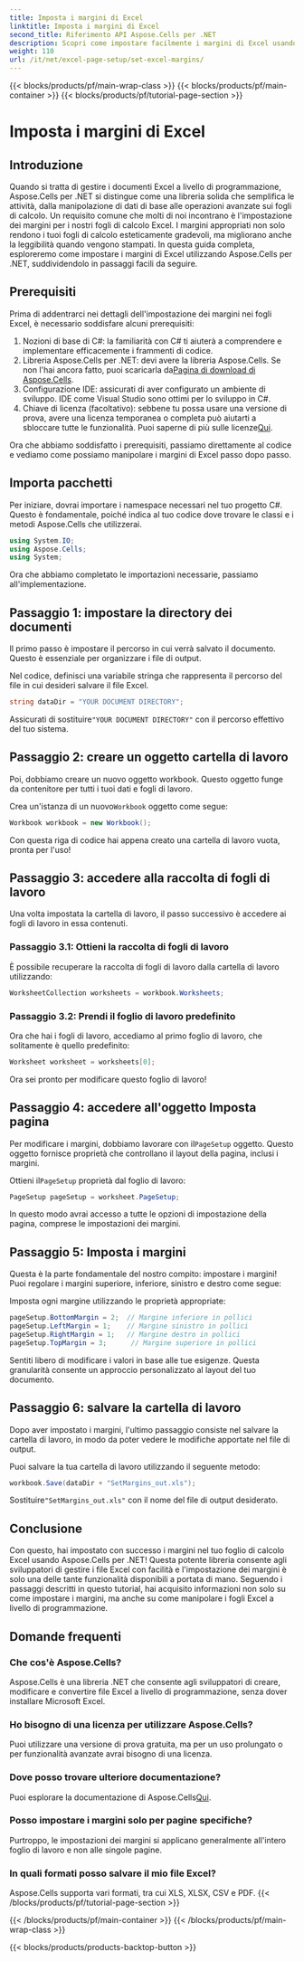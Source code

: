 ```yaml
---
title: Imposta i margini di Excel
linktitle: Imposta i margini di Excel
second_title: Riferimento API Aspose.Cells per .NET
description: Scopri come impostare facilmente i margini di Excel usando Aspose.Cells per .NET con la nostra guida passo-passo. Perfetto per gli sviluppatori che desiderano migliorare il layout del loro foglio di calcolo.
weight: 110
url: /it/net/excel-page-setup/set-excel-margins/
---
```


{{< blocks/products/pf/main-wrap-class >}}
{{< blocks/products/pf/main-container >}}
{{< blocks/products/pf/tutorial-page-section >}}

# Imposta i margini di Excel

## Introduzione

Quando si tratta di gestire i documenti Excel a livello di programmazione, Aspose.Cells per .NET si distingue come una libreria solida che semplifica le attività, dalla manipolazione di dati di base alle operazioni avanzate sui fogli di calcolo. Un requisito comune che molti di noi incontrano è l'impostazione dei margini per i nostri fogli di calcolo Excel. I margini appropriati non solo rendono i tuoi fogli di calcolo esteticamente gradevoli, ma migliorano anche la leggibilità quando vengono stampati. In questa guida completa, esploreremo come impostare i margini di Excel utilizzando Aspose.Cells per .NET, suddividendolo in passaggi facili da seguire.

## Prerequisiti

Prima di addentrarci nei dettagli dell'impostazione dei margini nei fogli Excel, è necessario soddisfare alcuni prerequisiti:

1. Nozioni di base di C#: la familiarità con C# ti aiuterà a comprendere e implementare efficacemente i frammenti di codice.
2. Libreria Aspose.Cells per .NET: devi avere la libreria Aspose.Cells. Se non l'hai ancora fatto, puoi scaricarla da[Pagina di download di Aspose.Cells](https://releases.aspose.com/cells/net/).
3. Configurazione IDE: assicurati di aver configurato un ambiente di sviluppo. IDE come Visual Studio sono ottimi per lo sviluppo in C#.
4.  Chiave di licenza (facoltativo): sebbene tu possa usare una versione di prova, avere una licenza temporanea o completa può aiutarti a sbloccare tutte le funzionalità. Puoi saperne di più sulle licenze[Qui](https://purchase.aspose.com/temporary-license/).

Ora che abbiamo soddisfatto i prerequisiti, passiamo direttamente al codice e vediamo come possiamo manipolare i margini di Excel passo dopo passo.

## Importa pacchetti

Per iniziare, dovrai importare i namespace necessari nel tuo progetto C#. Questo è fondamentale, poiché indica al tuo codice dove trovare le classi e i metodi Aspose.Cells che utilizzerai.

```csharp
using System.IO;
using Aspose.Cells;
using System;
```

Ora che abbiamo completato le importazioni necessarie, passiamo all'implementazione.

## Passaggio 1: impostare la directory dei documenti

Il primo passo è impostare il percorso in cui verrà salvato il documento. Questo è essenziale per organizzare i file di output. 

Nel codice, definisci una variabile stringa che rappresenta il percorso del file in cui desideri salvare il file Excel. 

```csharp
string dataDir = "YOUR DOCUMENT DIRECTORY";
```

 Assicurati di sostituire`"YOUR DOCUMENT DIRECTORY"` con il percorso effettivo del tuo sistema.

## Passaggio 2: creare un oggetto cartella di lavoro

Poi, dobbiamo creare un nuovo oggetto workbook. Questo oggetto funge da contenitore per tutti i tuoi dati e fogli di lavoro.

 Crea un'istanza di un nuovo`Workbook` oggetto come segue:

```csharp
Workbook workbook = new Workbook();
```

Con questa riga di codice hai appena creato una cartella di lavoro vuota, pronta per l'uso!

## Passaggio 3: accedere alla raccolta di fogli di lavoro

Una volta impostata la cartella di lavoro, il passo successivo è accedere ai fogli di lavoro in essa contenuti.

### Passaggio 3.1: Ottieni la raccolta di fogli di lavoro

È possibile recuperare la raccolta di fogli di lavoro dalla cartella di lavoro utilizzando:

```csharp
WorksheetCollection worksheets = workbook.Worksheets;
```

### Passaggio 3.2: Prendi il foglio di lavoro predefinito

Ora che hai i fogli di lavoro, accediamo al primo foglio di lavoro, che solitamente è quello predefinito:

```csharp
Worksheet worksheet = worksheets[0];
```

Ora sei pronto per modificare questo foglio di lavoro!

## Passaggio 4: accedere all'oggetto Imposta pagina

 Per modificare i margini, dobbiamo lavorare con il`PageSetup` oggetto. Questo oggetto fornisce proprietà che controllano il layout della pagina, inclusi i margini.

Ottieni il`PageSetup` proprietà dal foglio di lavoro:

```csharp
PageSetup pageSetup = worksheet.PageSetup;
```

In questo modo avrai accesso a tutte le opzioni di impostazione della pagina, comprese le impostazioni dei margini.

## Passaggio 5: Imposta i margini

Questa è la parte fondamentale del nostro compito: impostare i margini! Puoi regolare i margini superiore, inferiore, sinistro e destro come segue:

Imposta ogni margine utilizzando le proprietà appropriate:

```csharp
pageSetup.BottomMargin = 2;  // Margine inferiore in pollici
pageSetup.LeftMargin = 1;    // Margine sinistro in pollici
pageSetup.RightMargin = 1;   // Margine destro in pollici
pageSetup.TopMargin = 3;      // Margine superiore in pollici
```

Sentiti libero di modificare i valori in base alle tue esigenze. Questa granularità consente un approccio personalizzato al layout del tuo documento.

## Passaggio 6: salvare la cartella di lavoro

Dopo aver impostato i margini, l'ultimo passaggio consiste nel salvare la cartella di lavoro, in modo da poter vedere le modifiche apportate nel file di output.

Puoi salvare la tua cartella di lavoro utilizzando il seguente metodo:

```csharp
workbook.Save(dataDir + "SetMargins_out.xls");
```

 Sostituire`"SetMargins_out.xls"` con il nome del file di output desiderato. 

## Conclusione

Con questo, hai impostato con successo i margini nel tuo foglio di calcolo Excel usando Aspose.Cells per .NET! Questa potente libreria consente agli sviluppatori di gestire i file Excel con facilità e l'impostazione dei margini è solo una delle tante funzionalità disponibili a portata di mano. Seguendo i passaggi descritti in questo tutorial, hai acquisito informazioni non solo su come impostare i margini, ma anche su come manipolare i fogli Excel a livello di programmazione. 

## Domande frequenti

### Che cos'è Aspose.Cells?
Aspose.Cells è una libreria .NET che consente agli sviluppatori di creare, modificare e convertire file Excel a livello di programmazione, senza dover installare Microsoft Excel.

### Ho bisogno di una licenza per utilizzare Aspose.Cells?
Puoi utilizzare una versione di prova gratuita, ma per un uso prolungato o per funzionalità avanzate avrai bisogno di una licenza.

### Dove posso trovare ulteriore documentazione?
 Puoi esplorare la documentazione di Aspose.Cells[Qui](https://reference.aspose.com/cells/net/).

### Posso impostare i margini solo per pagine specifiche?
Purtroppo, le impostazioni dei margini si applicano generalmente all'intero foglio di lavoro e non alle singole pagine.

### In quali formati posso salvare il mio file Excel?
Aspose.Cells supporta vari formati, tra cui XLS, XLSX, CSV e PDF.
{{< /blocks/products/pf/tutorial-page-section >}}

{{< /blocks/products/pf/main-container >}}
{{< /blocks/products/pf/main-wrap-class >}}

{{< blocks/products/products-backtop-button >}}
